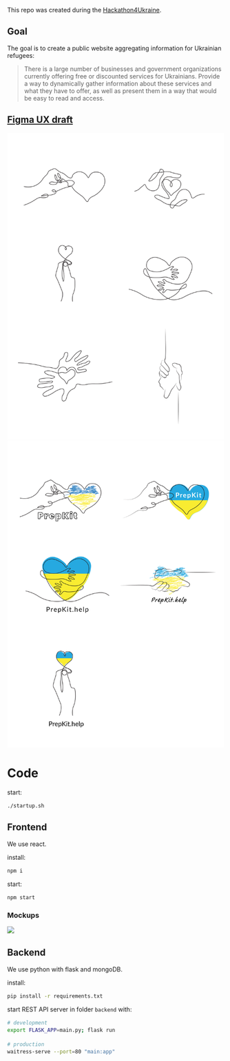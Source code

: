 This repo was created during the [Hackathon4Ukraine](https://www.eventbrite.co.uk/e/hackathon4ukraine-tickets-293387910137?keep_tld=1). 

## Goal

The goal is to create a public website aggregating information for Ukrainian refugees:

> There is a large number of businesses and government organizations currently
offering free or discounted services for Ukrainians. Provide a way to dynamically
gather information about these services and what they have to offer, as well as
present them in a way that would be easy to read and access.

## [Figma UX draft](https://www.figma.com/file/xdWMsBGT1GOHQVgLNdTmnp/prepkit.help?node-id=0%3A1)

![prepkit](./project_files/prepkit-01.PNG)
![prepkit](./project_files/prepkit-02.PNG)

# Code

start:

```sh
./startup.sh
```

## Frontend

We use react.

install:

```sh
npm i
```

start:

```sh
npm start
```

### Mockups

<img src="https://user-images.githubusercontent.com/33965649/159124072-71600bf2-eaea-452b-8723-3f6615baa789.png" width="500"/>

## Backend

We use python with flask and mongoDB.

install:

```sh
pip install -r requirements.txt
```

start REST API server in folder `backend` with:

```sh
# development
export FLASK_APP=main.py; flask run

# production
waitress-serve --port=80 "main:app"
```
